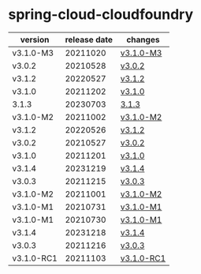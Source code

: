 # spring-cloud-cloudfoundry	


|version|release date|changes|
|---|---|---|
|v3.1.0-M3|20211020|[v3.1.0-M3](./v3.1.0-M3-20211020.md)|
|v3.0.2|20210528|[v3.0.2](./v3.0.2-20210528.md)|
|v3.1.2|20220527|[v3.1.2](./v3.1.2-20220527.md)|
|v3.1.0|20211202|[v3.1.0](./v3.1.0-20211202.md)|
|3.1.3|20230703|[3.1.3](./3.1.3-20230703.md)|
|v3.1.0-M2|20211002|[v3.1.0-M2](./v3.1.0-M2-20211002.md)|
|v3.1.2|20220526|[v3.1.2](./v3.1.2-20220526.md)|
|v3.0.2|20210527|[v3.0.2](./v3.0.2-20210527.md)|
|v3.1.0|20211201|[v3.1.0](./v3.1.0-20211201.md)|
|v3.1.4|20231219|[v3.1.4](./v3.1.4-20231219.md)|
|v3.0.3|20211215|[v3.0.3](./v3.0.3-20211215.md)|
|v3.1.0-M2|20211001|[v3.1.0-M2](./v3.1.0-M2-20211001.md)|
|v3.1.0-M1|20210731|[v3.1.0-M1](./v3.1.0-M1-20210731.md)|
|v3.1.0-M1|20210730|[v3.1.0-M1](./v3.1.0-M1-20210730.md)|
|v3.1.4|20231218|[v3.1.4](./v3.1.4-20231218.md)|
|v3.0.3|20211216|[v3.0.3](./v3.0.3-20211216.md)|
|v3.1.0-RC1|20211103|[v3.1.0-RC1](./v3.1.0-RC1-20211103.md)|
